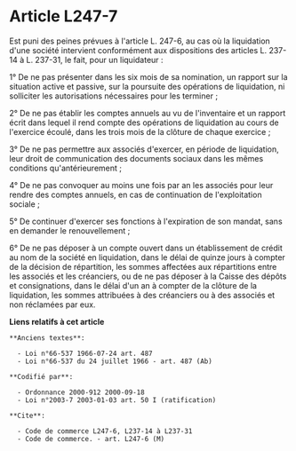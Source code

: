 # Article L247-7

Est puni des peines prévues à l'article L. 247-6, au cas où la liquidation d'une société intervient conformément aux
dispositions des articles L. 237-14 à L. 237-31, le fait, pour un liquidateur :

1° De ne pas présenter dans les six mois de sa nomination, un rapport sur la situation active et passive, sur la poursuite
des opérations de liquidation, ni solliciter les autorisations nécessaires pour les terminer ;

2° De ne pas établir les comptes annuels au vu de l'inventaire et un rapport écrit dans lequel il rend compte des opérations
de liquidation au cours de l'exercice écoulé, dans les trois mois de la clôture de chaque exercice ;

3° De ne pas permettre aux associés d'exercer, en période de liquidation, leur droit de communication des documents sociaux
dans les mêmes conditions qu'antérieurement ;

4° De ne pas convoquer au moins une fois par an les associés pour leur rendre des comptes annuels, en cas de continuation de
l'exploitation sociale ;

5° De continuer d'exercer ses fonctions à l'expiration de son mandat, sans en demander le renouvellement ;

6° De ne pas déposer à un compte ouvert dans un établissement de crédit au nom de la société en liquidation, dans le délai de
quinze jours à compter de la décision de répartition, les sommes affectées aux répartitions entre les associés et les
créanciers, ou de ne pas déposer à la Caisse des dépôts et consignations, dans le délai d'un an à compter de la clôture de la
liquidation, les sommes attribuées à des créanciers ou à des associés et non réclamées par eux.

**Liens relatifs à cet article**

	**Anciens textes**:

	  - Loi n°66-537 1966-07-24 art. 487
	  - Loi n°66-537 du 24 juillet 1966 - art. 487 (Ab)

	**Codifié par**:

	  - Ordonnance 2000-912 2000-09-18
	  - Loi n°2003-7 2003-01-03 art. 50 I (ratification)

	**Cite**:

	  - Code de commerce L247-6, L237-14 à L237-31
	  - Code de commerce. - art. L247-6 (M)
